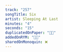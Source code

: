 ```yaml
---
track: "257"
songTitle: Six
artist: Sleeping At Last
minutes: "4"
seconds: "15"
duplicatedOnPaper: "👍🏻"
addedOnRYM: "👍🏻"
sharedOnMonoquin: ❌
---
```

